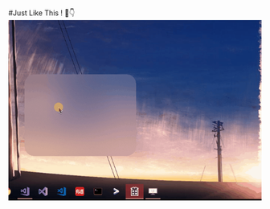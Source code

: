 #Just Like This ! 👴👇
![Screenshot](https://raw.githubusercontent.com/Hxmg/Win32AcrylicBlur/master/screenshot.gif)
